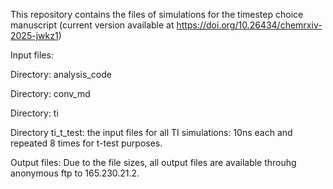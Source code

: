 This repository contains the files of simulations for the timestep choice manuscript (current version available at https://doi.org/10.26434/chemrxiv-2025-jwkz1)

Input files:

Directory: analysis_code

Directory: conv_md

Directory: ti

Directory ti_t_test: the input files for all TI simulations: 10ns each and repeated 8 times for t-test purposes.

Output files:
  Due to the file sizes, all output files are available throuhg anonymous ftp to 165.230.21.2.
